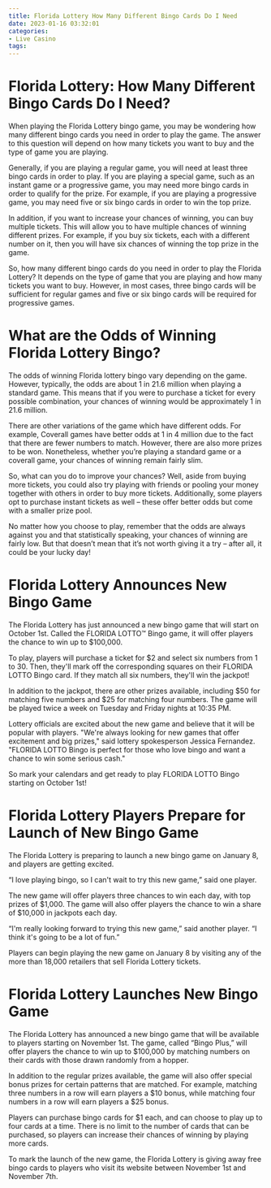 ```yaml
---
title: Florida Lottery How Many Different Bingo Cards Do I Need
date: 2023-01-16 03:32:01
categories:
- Live Casino
tags:
---
```



#  Florida Lottery: How Many Different Bingo Cards Do I Need?

When playing the Florida Lottery bingo game, you may be wondering how many different bingo cards you need in order to play the game. The answer to this question will depend on how many tickets you want to buy and the type of game you are playing.

Generally, if you are playing a regular game, you will need at least three bingo cards in order to play. If you are playing a special game, such as an instant game or a progressive game, you may need more bingo cards in order to qualify for the prize. For example, if you are playing a progressive game, you may need five or six bingo cards in order to win the top prize.

In addition, if you want to increase your chances of winning, you can buy multiple tickets. This will allow you to have multiple chances of winning different prizes. For example, if you buy six tickets, each with a different number on it, then you will have six chances of winning the top prize in the game.

So, how many different bingo cards do you need in order to play the Florida Lottery? It depends on the type of game that you are playing and how many tickets you want to buy. However, in most cases, three bingo cards will be sufficient for regular games and five or six bingo cards will be required for progressive games.

#  What are the Odds of Winning Florida Lottery Bingo?

The odds of winning Florida lottery bingo vary depending on the game. However, typically, the odds are about 1 in 21.6 million when playing a standard game. This means that if you were to purchase a ticket for every possible combination, your chances of winning would be approximately 1 in 21.6 million.

There are other variations of the game which have different odds. For example, Coverall games have better odds at 1 in 4 million due to the fact that there are fewer numbers to match. However, there are also more prizes to be won. Nonetheless, whether you’re playing a standard game or a coverall game, your chances of winning remain fairly slim.

So, what can you do to improve your chances? Well, aside from buying more tickets, you could also try playing with friends or pooling your money together with others in order to buy more tickets. Additionally, some players opt to purchase instant tickets as well – these offer better odds but come with a smaller prize pool.

No matter how you choose to play, remember that the odds are always against you and that statistically speaking, your chances of winning are fairly low. But that doesn’t mean that it’s not worth giving it a try – after all, it could be your lucky day!

#  Florida Lottery Announces New Bingo Game

​​​​The Florida Lottery has just announced a new bingo game that will start on October 1st. Called the FLORIDA LOTTO™ Bingo game, it will offer players the chance to win up to $100,000.

To play, players will purchase a ticket for $2 and select six numbers from 1 to 30. Then, they'll mark off the corresponding squares on their FLORIDA LOTTO Bingo card. If they match all six numbers, they'll win the jackpot!

In addition to the jackpot, there are other prizes available, including $50 for matching five numbers and $25 for matching four numbers. The game will be played twice a week on Tuesday and Friday nights at 10:35 PM.

Lottery officials are excited about the new game and believe that it will be popular with players. "We're always looking for new games that offer excitement and big prizes," said lottery spokesperson Jessica Fernandez. "FLORIDA LOTTO Bingo is perfect for those who love bingo and want a chance to win some serious cash."

So mark your calendars and get ready to play FLORIDA LOTTO Bingo starting on October 1st!

#  Florida Lottery Players Prepare for Launch of New Bingo Game

The Florida Lottery is preparing to launch a new bingo game on January 8, and players are getting excited.

“I love playing bingo, so I can't wait to try this new game,” said one player.

The new game will offer players three chances to win each day, with top prizes of $1,000. The game will also offer players the chance to win a share of $10,000 in jackpots each day.

“I'm really looking forward to trying this new game,” said another player. “I think it's going to be a lot of fun.”

Players can begin playing the new game on January 8 by visiting any of the more than 18,000 retailers that sell Florida Lottery tickets.

#  Florida Lottery Launches New Bingo Game

The Florida Lottery has announced a new bingo game that will be available to players starting on November 1st. The game, called “Bingo Plus,” will offer players the chance to win up to $100,000 by matching numbers on their cards with those drawn randomly from a hopper.

In addition to the regular prizes available, the game will also offer special bonus prizes for certain patterns that are matched. For example, matching three numbers in a row will earn players a $10 bonus, while matching four numbers in a row will earn players a $25 bonus.

Players can purchase bingo cards for $1 each, and can choose to play up to four cards at a time. There is no limit to the number of cards that can be purchased, so players can increase their chances of winning by playing more cards.

To mark the launch of the new game, the Florida Lottery is giving away free bingo cards to players who visit its website between November 1st and November 7th.